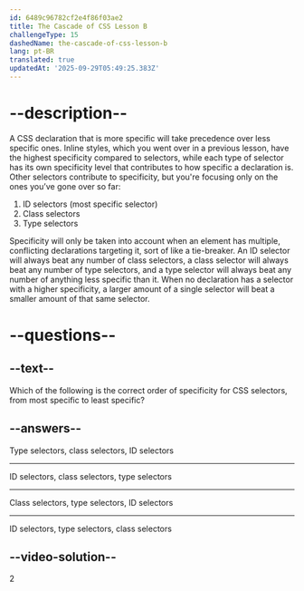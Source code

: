 ```yaml
---
id: 6489c96782cf2e4f86f03ae2
title: The Cascade of CSS Lesson B
challengeType: 15
dashedName: the-cascade-of-css-lesson-b
lang: pt-BR
translated: true
updatedAt: '2025-09-29T05:49:25.383Z'
---
```


# --description--

A CSS declaration that is more specific will take precedence over less specific ones. Inline styles, which you went over in a previous lesson, have the highest specificity compared to selectors, while each type of selector has its own specificity level that contributes to how specific a declaration is. Other selectors contribute to specificity, but you're focusing only on the ones you’ve gone over so far:

1. ID selectors (most specific selector)
2. Class selectors
3. Type selectors

Specificity will only be taken into account when an element has multiple, conflicting declarations targeting it, sort of like a tie-breaker. An ID selector will always beat any number of class selectors, a class selector will always beat any number of type selectors, and a type selector will always beat any number of anything less specific than it. When no declaration has a selector with a higher specificity, a larger amount of a single selector will beat a smaller amount of that same selector.

# --questions--

## --text--

Which of the following is the correct order of specificity for CSS selectors, from most specific to least specific?

## --answers--

Type selectors, class selectors, ID selectors

---

ID selectors, class selectors, type selectors

---

Class selectors, type selectors, ID selectors

---

ID selectors, type selectors, class selectors

## --video-solution--

2
